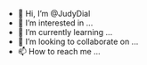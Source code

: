 - 👋 Hi, I’m @JudyDial
- 👀 I’m interested in ...
- 🌱 I’m currently learning ...
- 💞️ I’m looking to collaborate on ...
- 📫 How to reach me ...

<!---
JudyDial/JudyDial is a ✨ special ✨ repository because its `README.md` (this file) appears on your GitHub profile.
You can click the Preview link to take a look at your changes.
--->
